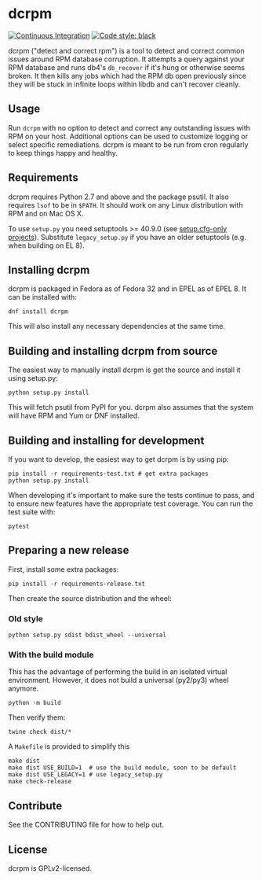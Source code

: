 # dcrpm

[![Continuous Integration](https://github.com/facebookincubator/dcrpm/actions/workflows/ci.yml/badge.svg)](https://github.com/facebookincubator/dcrpm/actions/workflows/ci.yml) [![Code style: black](https://img.shields.io/badge/code%20style-black-000000.svg)](https://github.com/psf/black)

dcrpm ("detect and correct rpm") is a tool to detect and correct common issues around RPM database corruption. It attempts a query against your RPM database and runs db4's `db_recover` if it's hung or otherwise seems broken. It then kills any jobs which had the RPM db open previously since they will be stuck in infinite loops within libdb and can't recover cleanly.

## Usage
Run `dcrpm` with no option to detect and correct any outstanding issues with RPM on your host. Additional options can be used to customize logging or select specific remediations. dcrpm is meant to be run from cron regularly to keep things happy and healthy.

## Requirements
dcrpm requires Python 2.7 and above and the package psutil. It also requires `lsof` to be in `$PATH`. It should work on any Linux distribution with RPM and on Mac OS X.

To use `setup.py` you need setuptools >= 40.9.0 (see [setup.cfg-only projects](https://setuptools.pypa.io/en/latest/setuptools.html#setup-cfg-only-projects)).
Substitute `legacy_setup.py` if you have an older setuptools (e.g. when building on EL 8).

## Installing dcrpm
dcrpm is packaged in Fedora as of Fedora 32 and in EPEL as of EPEL 8. It can be installed with:

    dnf install dcrpm

This will also install any necessary dependencies at the same time.

## Building and installing dcrpm from source
The easiest way to manually install dcrpm is get the source and install it using setup.py:

    python setup.py install

This will fetch psutil from PyPI for you. dcrpm also assumes that the system will have RPM and Yum or DNF installed.


## Building and installing for development
If you want to develop, the easiest way to get dcrpm is by using pip:

    pip install -r requirements-test.txt # get extra packages
    python setup.py install

When developing it's important to make sure the tests continue to pass, and to ensure new features have the appropriate test coverage. You can run the test suite with:

    pytest


## Preparing a new release
First, install some extra packages:

    pip install -r requirements-release.txt

Then create the source distribution and the wheel:

### Old style

    python setup.py sdist bdist_wheel --universal

### With the build module

This has the advantage of performing the build in an isolated virtual environment. However, it does not build a universal (py2/py3) wheel anymore.

    python -m build

Then verify them:

    twine check dist/*

A `Makefile` is provided to simplify this

    make dist
    make dist USE_BUILD=1  # use the build module, soon to be default
    make dist USE_LEGACY=1 # use legacy_setup.py
    make check-release

## Contribute
See the CONTRIBUTING file for how to help out.

## License
dcrpm is GPLv2-licensed.
